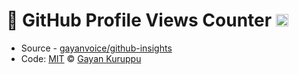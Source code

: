 # 🚀 GitHub Profile Views Counter [<img alt="Image of my-profile-view-counter" src="https://github.com/gayanvoice/my-profile-view-counter/blob/master/graph/372372861/small/week.png" height="20">](https://github.com/gayanvoice/my-profile-view-counter/blob/master/readme/372372861/week.md)

- Source - [gayanvoice/github-insights](https://github.com/gayanvoice/github-insights)
- Code: [MIT](./LICENSE) © [Gayan Kuruppu](https://github.com/gayanvoice)
